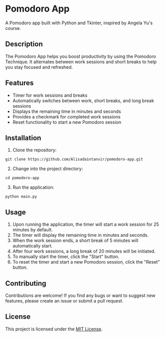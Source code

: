 # Pomodoro App

A Pomodoro app built with Python and Tkinter, inspired by Angela Yu's course.

## Description

The Pomodoro App helps you boost productivity by using the Pomodoro Technique. It alternates between work sessions and short breaks to help you stay focused and refreshed.

## Features

- Timer for work sessions and breaks
- Automatically switches between work, short breaks, and long break sessions
- Displays the remaining time in minutes and seconds
- Provides a checkmark for completed work sessions
- Reset functionality to start a new Pomodoro session

## Installation

1. Clone the repository:

`git clone https://github.com/Alisadaintanvir/pomodoro-app.git`

2. Change into the project directory:

`cd pomodoro-app`

3. Run the application:
   
`python main.py`


## Usage

1. Upon running the application, the timer will start a work session for 25 minutes by default.
2. The timer will display the remaining time in minutes and seconds.
3. When the work session ends, a short break of 5 minutes will automatically start.
4. After four work sessions, a long break of 20 minutes will be initiated.
5. To manually start the timer, click the "Start" button.
6. To reset the timer and start a new Pomodoro session, click the "Reset" button.


## Contributing

Contributions are welcome! If you find any bugs or want to suggest new features, please create an issue or submit a pull request.

## License

This project is licensed under the [MIT License](LICENSE).
